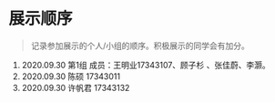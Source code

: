 # 展示顺序

> 记录参加展示的个人/小组的顺序。积极展示的同学会有加分。

1. 2020.09.30 第1组 成员：王明业17343107、顾子杉 、张佳蔚、李灏。
2. 2020.09.30 陈硕 17343011
3. 2020.09.30 许帆君	17343132


